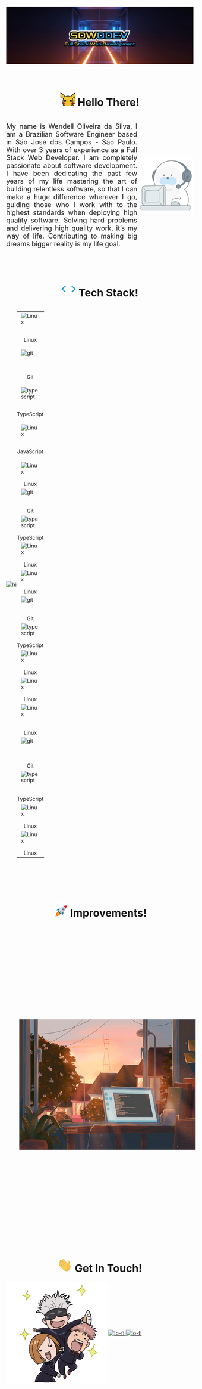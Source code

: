 ![Alt text](imgs/sowodev-logo.webp)

<br>

<div align="center">
    <h1><img width="40px" alt="hi" src="./imgs/hello-pica.gif" />&nbsp;Hello There!</h1>
</div>

<div style="display: flex; align-items: center;">
<p style="font-size: 18px; text-align: justify">My name is Wendell Oliveira da Silva, I am a Brazilian Software Engineer based in São José dos Campos - São Paulo. With over 3 years of experience as a Full Stack Web Developer. I am completely passionate about software development.  I have been dedicating the past few years of my life mastering the art of building relentless software, so that I can make a huge difference wherever I go, guiding those who I work with to the highest standards when deploying high quality software. Solving hard problems and delivering high quality work, it’s my way of life. Contributing to making big dreams bigger reality is my life goal.</p>

<img width="30%" alt="hi" src="./imgs/about.gif" />
</div>

<br>
<br>

<div align="center">
    <h1><img width="40px" alt="hi" src="./imgs/tech-stack.gif" />&nbsp;Tech Stack!</h1>
</div>

<div width="100%" style="display: flex; flex-direction: row; align-items: center;">

<div align="left" width="50%">
<img width="400px" alt="hi" src="./imgs/octocat-tools.gif" />
</div>

<div align="right" width="50%" style="display: flex; align-items: flex-start; align: center">
<table>
<tr>
   <td style="display: flex; flex-direction: column; justify-content: center; align-items: center;"  width="60">
      <img align="left" alt="Linux" width="50" height="50" src="https://cdn.jsdelivr.net/gh/devicons/devicon/icons/linux/linux-original.svg" />
      <p>Linux</p>
   </td>
    
   <td style="display: flex; flex-direction: column; justify-content: center; align-items: center;"  width="60">
      <img align="left" alt="git" width="50" height="50" src="https://cdn.jsdelivr.net/gh/devicons/devicon/icons/git/git-original.svg" /><p>Git</p>
   </td>
        
   <td style="display: flex; flex-direction: column; justify-content: center; align-items: center;"  width="60">
<img align="left" alt="typescript" width="50" height="50" src="https://cdn.jsdelivr.net/gh/devicons/devicon/icons/typescript/typescript-plain.svg" /><p>TypeScript</p>
    </td>

<td style="display: flex; flex-direction: column; justify-content: center; align-items: center;"  width="60">
<img align="left" alt="Linux" width="50" height="50" src="https://cdn.jsdelivr.net/gh/devicons/devicon/icons/javascript/javascript-plain.svg" /><p>JavaScript</p>
    </td>



</tr>

<tr>
    <td style="display: flex; flex-direction: column; justify-content: center; align-items: center;"  width="60">
<img align="left" alt="Linux" width="50" height="50" src="https://cdn.jsdelivr.net/gh/devicons/devicon/icons/css3/css3-plain.svg" />Linux
    </td>
        <td style="display: flex; flex-direction: column; justify-content: center; align-items: center;"  width="60">
<img align="left" alt="git" width="50" height="50" src="https://cdn.jsdelivr.net/gh/devicons/devicon/icons/react/react-original.svg" />Git
    </td>
        <td style="display: flex; flex-direction: column; justify-content: center; align-items: center;"  width="60">
<img align="left" alt="typescript" width="50" height="50" src="https://cdn.jsdelivr.net/gh/devicons/devicon/icons/nodejs/nodejs-original.svg" />TypeScript
    </td>
        <td style="display: flex; flex-direction: column; justify-content: center; align-items: center;"  width="60">
<img align="left" alt="Linux" width="50" height="50" src="https://cdn.jsdelivr.net/gh/devicons/devicon/icons/nestjs/nestjs-plain.svg" />Linux
    </td>
</tr>

<tr>
    <td style="display: flex; flex-direction: column; justify-content: center; align-items: center;"  width="60">
<img align="left" alt="Linux" width="50" height="50" src="https://cdn.jsdelivr.net/gh/devicons/devicon/icons/docker/docker-plain.svg" />Linux
    </td>
        <td style="display: flex; flex-direction: column; justify-content: center; align-items: center;"  width="60">
<img align="left" alt="git" width="50" height="50" src="https://cdn.jsdelivr.net/gh/devicons/devicon/icons/tailwindcss/tailwindcss-plain.svg" />Git
    </td>
        <td style="display: flex; flex-direction: column; justify-content: center; align-items: center;"  width="60">
<img align="left" alt="typescript" width="50" height="50" src="https://cdn.jsdelivr.net/gh/devicons/devicon/icons/github/github-original.svg" />TypeScript
    </td>
        <td style="display: flex; flex-direction: column; justify-content: center; align-items: center;"  width="60">
<img align="left" alt="Linux" width="50" height="50" src="https://cdn.jsdelivr.net/gh/devicons/devicon/icons/figma/figma-original.svg" />Linux

</tr>

<tr>
<td style="display: flex; flex-direction: column; justify-content: center; align-items: center;"  width="60">
<img align="left" alt="Linux" width="50" height="50" src="https://cdn.jsdelivr.net/gh/devicons/devicon/icons/html5/html5-plain.svg" />Linux
    </td>
    <td style="display: flex; flex-direction: column; justify-content: center; align-items: center;"  width="60">
<img align="left" alt="Linux" width="50" height="50" src="https://cdn.jsdelivr.net/gh/devicons/devicon/icons/java/java-original.svg" /><br>Linux
    </td>
        <td style="display: flex; flex-direction: column; justify-content: center; align-items: center;"  width="60">
<img align="left" alt="git" width="50" height="50" src="https://cdn.jsdelivr.net/gh/devicons/devicon/icons/python/python-original.svg" /><br>Git
    </td>
        <td style="display: flex; flex-direction: column; justify-content: center; align-items: center;"  width="60">
<img align="left" alt="typescript" width="50" height="50" src="https://cdn.jsdelivr.net/gh/devicons/devicon/icons/vscode/vscode-original.svg" /><br>TypeScript
    </td>
</tr>

<tr>
    <td style="display: flex; flex-direction: column; justify-content: center; align-items: center;"  width="60">
<img align="left" alt="Linux" width="50" height="50" src="https://cdn.jsdelivr.net/gh/devicons/devicon/icons/mysql/mysql-original-wordmark.svg" />Linux
    </td>
        </td>
        <td style="display: flex; flex-direction: column; justify-content: center; align-items: center;"  width="60">
<img align="left" alt="Linux" width="50" height="50" src="https://cdn.jsdelivr.net/gh/devicons/devicon/icons/cplusplus/cplusplus-original.svg" />Linux
    </td>
</tr>


</table>
</div>

</div>

<br>
<br>
<br>
<br>

<div align="center">
    <h1><img width="40px" alt="hi" src="./imgs/rocket.gif" />&nbsp;Improvements!</h1>
</div>

<div style="display: flex; align-items: center;">

<table align="left" style="margin-right:35px">
<tr>
    <td>
        👉 **Next**
    </td>
</tr>

<tr>
    <td>
        👉 NoSQL
    </td>
</tr>

<tr>
    <td>
        👉 GraphQL
    </td>
</tr>

<tr>
   <td>
      👉 Test Driven Development
   </td>
</tr>

<tr>
    <td>
        👉 Clean Architecture
    </td>
</tr>
<tr>
    <td>
        👉 Design Thinking
    </td>
</tr>
<tr>
    <td>
        👉 Cloud Services
    </td>
</tr>
<tr>
    <td>
        👉 React Native 📱
    </td>
</tr>
<tr>
    <td>
        👉 Data Analysis 📈
    </td>
</tr>
<tr>
    <td>
        👉 Rust Programming Language ❤️
    </td>
</tr>
<tr>
    <td>
        👉 A pure functional Programming Language ⚡
    </td>
</tr>
<tr>
    <td>
        👉 Deepen my knowledge in Machine Learning 🦾
    </td>
</tr>
<tr>
    <td>
        👉 Intersection between Machine Learning 🦾, Quantum Computing 🧠 and Cybersecurity ⚔️
    </td>
</tr>
</table>

<img width="475px" height="350px" alt="lo-fi" src="./imgs/learning.gif">

</div>

<div align="center">

<h1><img width="40px" alt="hi" src="./imgs/message.gif" />&nbsp;Get In Touch!</h1>

</div>

<div style="display: flex; align-items: center;">
<img width="275px" alt="lo-fi" src="./imgs/jujutsu-kaisen.gif" />

<div>
<a href="https://www.linkedin.com/in/wendelloliveiradasilva">
    <img alt="lo-fi" src="https://img.shields.io/badge/LinkedIn-0077B5?style=for-the-badge&logo=linkedin&logoColor=white" />
</a>

<a href="mailto:wendelloliveirasud@gmail.com">
    <img alt="lo-fi" src="https://img.shields.io/badge/Gmail-D14836?style=for-the-badge&logo=gmail&logoColor=white" />
</a>
</div>
</div>


<!--
**sowodin/sowodin** is a ✨ _special_ ✨ repository because its `README.md` (this file) appears on your GitHub profile.

Here are some ideas to get you started:

- 🔭 I’m currently working on ...
- 🌱 I’m currently learning ...
- 👯 I’m looking to collaborate on ...
- 🤔 I’m looking for help with ...
- 💬 Ask me about ...
- 📫 How to reach me: ...
- 😄 Pronouns: ...
- ⚡ Fun fact: ...
-->
